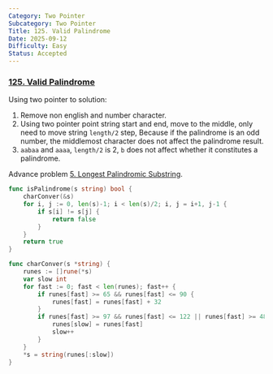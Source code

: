 ```yaml
---
Category: Two Pointer
Subcategory: Two Pointer
Title: 125. Valid Palindrome
Date: 2025-09-12
Difficulty: Easy
Status: Accepted
---
```

### [125. Valid Palindrome]

Using two pointer to solution:
1. Remove non english and number character.
2. Using two pointer point string start and end, move to the middle, only need to move string `length/2` step,
Because if the palindrome is an odd number, the middlemost character does not affect the palindrome result. 
3. `aabaa` and `aaaa`, `length/2` is 2, `b` does not affect whether it constitutes a palindrome.

Advance problem [5. Longest Palindromic Substring].

```go
func isPalindrome(s string) bool {
	charConver(&s)
	for i, j := 0, len(s)-1; i < len(s)/2; i, j = i+1, j-1 {
		if s[i] != s[j] {
			return false
		}
	}
	return true
}

func charConver(s *string) {
	runes := []rune(*s)
	var slow int
	for fast := 0; fast < len(runes); fast++ {
		if runes[fast] >= 65 && runes[fast] <= 90 {
			runes[fast] = runes[fast] + 32
		}
		if runes[fast] >= 97 && runes[fast] <= 122 || runes[fast] >= 48 && runes[fast] <= 57 {
			runes[slow] = runes[fast]
			slow++
		}
	}
	*s = string(runes[:slow])
}
```

[125. Valid Palindrome]: https://leetcode.com/problems/valid-palindrome/
[5. Longest Palindromic Substring]: https://github.com/Hotshot824/Leetcode/blob/main/Medium/5.longest-palindromic-substring.md